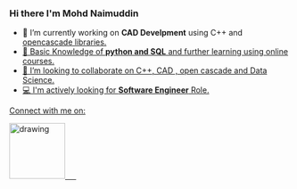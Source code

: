 ### Hi there I'm Mohd Naimuddin

- 🔭 I’m currently working on **CAD Develpment** using C++ and <a href="https://dev.opencascade.org/about/project_overview">opencascade libraries.
- 🌱 Basic Knowledge of **python and SQL** and further learning using online courses.
- 🤝 I’m looking to collaborate on C++, CAD , open cascade and Data Science.
- 💻 I'm actively looking for **Software Engineer** Role.

Connect with me on:

<a href="https://www.linkedin.com/in/mnaimuddin/"><img src="https://res.cloudinary.com/importdata/image/upload/v1595012354/linkedin_t9qiwy.png" alt="drawing" width="100"/> &nbsp;&nbsp;&nbsp;&nbsp;

